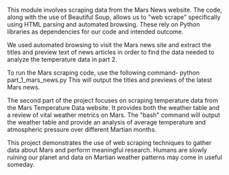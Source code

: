 This module involves scraping data from the Mars News website. The code, along with the use of Beautiful Soup, allows us to "web scrape" specifically using HTML parsing and automated browsing. These rely on Python libraries as dependencies for our code and intended outcome.

We used automated browsing to visit the Mars news site and extract the titles and preview text of news articles in order to find the data needed to analyze the temperature data in part 2. 

To run the Mars scraping code, use the following command-
python part_1_mars_news.py This will output the titles and previews of the latest Mars news.

The second part of the project focuses on scraping temperature data from the Mars Temperature Data website. It provides both the weather table and a review of vital weather metrics on Mars. The "bash" command will output the weather table and provide an analysis of average temperature and atmospheric pressure over different Martian months.

This project demonstrates the use of web scraping techniques to gather data about Mars and perform meaningful research. Humans are slowly ruining our planet and data on Martian weather patterns may come in useful someday. 
